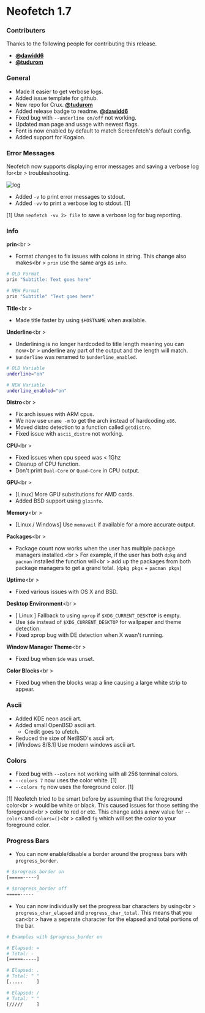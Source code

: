 # Neofetch 1.7


### Contributers

Thanks to the following people for contributing this release.

- **[@dawidd6](https://github.com/dawidd6)**
- **[@tudurom](https://githuv.com/tudurom)**


### General

- Made it easier to get verbose logs.
- Added issue template for github.
- New repo for Crux. **[@tudurom](https://githuv.com/tudurom)**
- Added release badge to readme. **[@dawidd6](https://github.com/dawidd6)**
- Fixed bug with `--underline on/off` not working.
- Updated man page and usage with newest flags.
- Font is now enabled by default to match Screenfetch's default config.
- Added support for Kogaion.

### Error Messages

Neofetch now supports displaying error messages and saving a verbose log for<br \>
troubleshooting.

![log](https://ipfs.pics/ipfs/QmeTWGKozY79zcxbrgXueyTRfQcTUe7ZmDqLv4ASgJB4G4)

- Added `-v` to print error messages to stdout.
- Added `-vv` to print a verbose log to stdout. \[1\]

\[1\] Use `neofetch -vv 2> file` to save a verbose log for bug reporting.

### Info

**prin**<br \>
- Format changes to fix issues with colons in string. This change also makes<br \>
`prin` use the same args as `info`.

```sh
# OLD Format
prin "Subtitle: Text goes here"

# NEW Format
prin "Subtitle" "Text goes here"
```

**Title**<br \>
- Made title faster by using `$HOSTNAME` when available.

**Underline**<br \>
- Underlining is no longer hardcoded to title length meaning you can now<br \>
underline any part of the output and the length will match.
- `$underline` was renamed to `$underline_enabled`.

```sh
# OLD Variable
underline="on"

# NEW Variable
underline_enabled="on"
```

**Distro**<br \>
- Fix arch issues with ARM cpus.
- We now use `uname -m` to get the arch instead of hardcoding `x86`.
- Moved distro detection to a function called `getdistro`.
- Fixed issue with `ascii_distro` not working.

**CPU**<br \>
- Fixed issues when cpu speed was < 1Ghz
- Cleanup of CPU function.
- Don't print `Dual-Core` or `Quad-Core` in CPU output.

**GPU**<br \>
- [Linux] More GPU substitutions for AMD cards.
- Added BSD support using `glxinfo`.

**Memory**<br \>
- [Linux / Windows] Use `memavail` if available for a more accurate output.

**Packages**<br \>
- Package count now works when the user has multiple package managers installed.<br \>
For example, if the user has both `dpkg` and `pacman` installed the function will<br \>
add up the packages from both package managers to get a grand total. (`dpkg pkgs` + `pacman pkgs`)

**Uptime**<br \>
- Fixed various issues with OS X and BSD.

**Desktop Environment**<br \>
- [ Linux ] Fallback to using `xprop` if `$XDG_CURRENT_DESKTOP` is empty.
- Use `$de` instead of `$XDG_CURRENT_DESKTOP` for wallpaper and theme detection.
- Fixed xprop bug with DE detection when X wasn't running.

**Window Manager Theme**<br \>
- Fixed bug when `$de` was unset.

**Color Blocks**<br \>
- Fixed bug when the blocks wrap a line causing a large white strip to appear.


### Ascii

- Added KDE neon ascii art.
- Added small OpenBSD ascii art.
    - Credit goes to ufetch.
- Reduced the size of NetBSD's ascii art.
- [Windows 8/8.1] Use modern windows ascii art.


### Colors

- Fixed bug with `--colors` not working with all 256 terminal colors.
- `--colors 7` now uses the color white. \[1\]
- `--colors fg` now uses the foreground color. \[1\]

\[1\] Neofetch tried to be smart before by assuming that the foreground color<br \>
would be white or black. This caused issues for those setting the foreground<br \>
color to red or etc. This change adds a new value for `--colors` and `colors=()`<br \>
called `fg` which will set the color to your foreground color.


### Progress Bars

- You can now enable/disable a border around the progress bars with `progress_border`.

```sh
# $progress_border on
[=====-----]

# $progress_border off
=====-----
```

- You can now individually set the progress bar characters by using<br \>
`progress_char_elapsed` and `progress_char_total`. This means that you can<br \>
have a seperate character for the elapsed and total portions of the bar.

```sh
# Examples with $progress_border on

# Elapsed: =
# Total: -
[=====-----]

# Elapsed: .
# Total: " "
[.....     ]

# Elapsed: /
# Total: " "
[/////     ]
```
